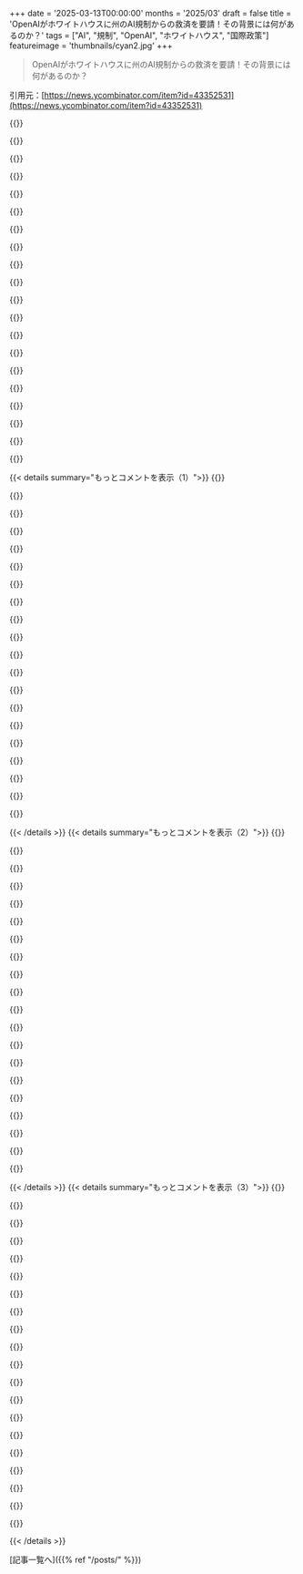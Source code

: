 +++
date = '2025-03-13T00:00:00'
months = '2025/03'
draft = false
title = 'OpenAIがホワイトハウスに州のAI規制からの救済を要請！その背景には何があるのか？'
tags = ["AI", "規制", "OpenAI", "ホワイトハウス", "国際政策"]
featureimage = 'thumbnails/cyan2.jpg'
+++

> OpenAIがホワイトハウスに州のAI規制からの救済を要請！その背景には何があるのか？

引用元：[https://news.ycombinator.com/item?id=43352531](https://news.ycombinator.com/item?id=43352531)

{{<matomeQuote body="OpenAIのグローバル affairs担当副社長クリス・レハーンがインタビューで言ってたけど、US AI Safety Instituteが連邦政府と民間セクターの接点になる可能性があるって。企業が自主的にこのグループとモデルをレビューすれば、政府が「州の規制からの事前免責」などの保障を提供できるって提案してるんだ。OpenAIが「AI安全」運動と関係が深いのを考えると、後で州レベルの規制にもロビー活動してたってことがわかっても驚かないかな。" userName="pr337h4m" createdAt="2025-03-13T16:41:40" color="">}}

{{<matomeQuote body="規制を求めてから免除を求めるとか、まさにその通りだね。これまでの経緯を振り返ると、こういうのが続いているってことだ。" userName="svilen_dobrev" createdAt="2025-03-13T17:46:41" color="">}}

{{<matomeQuote body="OpenAIは厳しいルールをロビー活動して、今は自分たちだけの免除を求めてるってことだ。完全に規制キャプチャにあたる。" userName="api" createdAt="2025-03-13T19:30:04" color="#ff33a1">}}

{{<matomeQuote body="規制キャプチャなら、最初に規制を推進した企業がそれに従わざるを得ないんだ。ClosedAIのこの行動はさらに悪くて、規制を押し進めた後に免除を求めるなんて。" userName="arkadiytehgraet" createdAt="2025-03-13T19:59:42" color="">}}

{{<matomeQuote body="規制キャプチャってのは、企業が自分たちのビジネス慣行に合った規制を求めて、競争相手には難しいものを作らせることだ。例えば、車メーカーが全ての他のメーカーに風洞を使った空力テストを義務づけた場合とか、もっと現実的には車両のための第三者販売者を必要とする規制とかね。" userName="cogman10" createdAt="2025-03-13T20:15:40" color="">}}

{{<matomeQuote body="”規制キャプチャ”の定義はこういうもんだと思ってたけど、要は規制側が業界のために働いている状態って理解してた。でも、実際には政策提案をする政治家が業界に金銭で操られてるんだよね。" userName="ghshephard" createdAt="2025-03-14T05:38:50" color="">}}

{{<matomeQuote body="教科書通りのファシズムだな。トランプには最優遇企業の地位を与えて、垂直業界の各社が優遇を競ったらいいんじゃないかな。”先生のペット”みたいな感じで、免除や契約、資源アクセスの優先権を得られるように。" userName="sitkack" createdAt="2025-03-13T19:58:22" color="">}}

{{<matomeQuote body="メロン・タスクが何してるか知ってる？内面的にも外面的にも子供っぽさを世に出してるだけじゃないの？" userName="jdiez17" createdAt="2025-03-14T06:07:45" color="">}}

{{<matomeQuote body="この腐敗や友人主義と言われるものが、ファシズムに特有のものなのか、北朝鮮やソ連ロシアのように oligarchical corruption に高い特性がある他の政体とどう違うのか教えて？君が間違ってるとは思わないけど、この腐敗がファシズムに特有のものである理由を学びたい。" userName="yadaeno" createdAt="2025-03-13T20:12:25" color="">}}

{{<matomeQuote body="基本的かもしれないけど、ウィキペディアの記事が良いスタートになると思う。>ファシズム経済の重要な側面は経済ディリジズムで、政府が好意的な企業を補助し、投資に強い指導的影響を及ぼすことが多い。一般的にファシズム経済は私有財産と私的イニシアティブに基づいてるけど、それは国家へのサービスに依存してる。" userName="tdeck" createdAt="2025-03-13T20:17:38" color="">}}

{{<matomeQuote body="あんまり良い定義じゃないな。Krugmanのノーベル受賞者や成功した経済にいるリーダーたちにも同じように’補助金や指示的影響’が関係してるし、うまくいってない経済でも同じことが言える。まぁ、この要素は部分的にしか相関してないってことだ。一般的な主張は事実に反する場合が多いよ。" userName="the_optimist" createdAt="2025-03-13T20:39:41" color="">}}

{{<matomeQuote body="すべてのヘビはうろこを持っているから、ヘビともうろこの相関は100％だね。でも、だからといって魚がヘビってわけじゃないし、うろこを持っている魚がヘビの特徴を無効にするわけでもない。ただし、これはヘビを定義する十分な属性ではないよ。" userName="munificent" createdAt="2025-03-13T22:01:56" color="">}}

{{<matomeQuote body="韓国の財閥みたいなもんだね。" userName="MaxPock" createdAt="2025-03-13T21:48:09" color="">}}

{{<matomeQuote body="進行中だね。MAGAパラレル経済ってやつ。Donald Trump, Jr.が責任者で、Vivek RamaswamyやPeter Thielも関与してる。MAGAに優しい企業を支援するためのAzoria ETFや1789 Capitalもある。でも、これはサイドショーかも。主要なイベントはアメリカのCEOたちがTrumpに媚びへつらってることだ。これはPutinが2020年にやったことと似てる。" userName="Animats" createdAt="2025-03-14T05:55:27" color="#785bff">}}

{{<matomeQuote body="＞  これはPutinが2020年にやったことと似てる。Putinはトップのオリガルヒたちを呼び出して、『政治に関わらなければ、資産は守られる』と言った。<br>Khorkovskyが2003年に逮捕されたのに矛盾があるよ。" userName="darkwater" createdAt="2025-03-14T09:03:03" color="">}}

{{<matomeQuote body="OpenAIの酷い行いに文句言う人たちが、実際には一番使ってるって話。" userName="hnlurker22" createdAt="2025-03-13T19:41:31" color="">}}

{{<matomeQuote body="どのLLM企業が一番’怪しくない’か教えてくれない？<br>使えるLLMが必要だけど、強力なローカルマシンもないし、他の企業の状況が分からないんだ。" userName="tdeck" createdAt="2025-03-13T20:20:11" color="">}}

{{<matomeQuote body="自分に合うものを使えばいいんじゃない？<br>たとえば、私はMetaやDeepseekがやってるオープンLLMの方が好きなんだけど、実際にはOpenAIを使ってるよ。自分のニーズに合うオープンモデルベースのサービスがあれば乗り換えるつもりだけど。" userName="PeterStuer" createdAt="2025-03-13T21:11:44" color="">}}

{{<matomeQuote body="Claudeの人たちは結構落ち着いてるよね。" userName="bakuninsbart" createdAt="2025-03-13T20:38:36" color="">}}

{{<matomeQuote body="同感。安全性にはちょっとこだわりすぎだけど、実際の問題にはあまりならないだろうから大丈夫だよ。" userName="disgruntledphd2" createdAt="2025-03-13T20:51:23" color="">}}

{{< details summary="もっとコメントを表示（1）">}}
{{<matomeQuote body="AIがエージェントとして扱われることが増えてきてるから、これから本当に問題になると思うよ。" userName="neuronexmachina" createdAt="2025-03-14T04:19:42" color="#45d325">}}

{{<matomeQuote body="政府の助けがなければ生き残れないだろうから、モートがないのはきついね。" userName="nand_gate" createdAt="2025-03-14T06:07:33" color="">}}

{{<matomeQuote body="LLMの利用はまだ伸びてるし、OpenAIは今はトップではないけど、今後も役立つサービスを提供してるから大丈夫だと思う。法規制に時間を取られると効率が落ちて、電力消費が増加し、データセンターの冷却に水が必要になるし、温室効果ガスの排出も増える。需要をコントロールすることで止めることができるけど、技術の進歩は地球温暖化や飢餓、病気への解決策も生むかもしれない。最後は運を天に任せるしかないと思う。" userName="claude_thinking" createdAt="2025-03-14T12:07:13" color="#ff5c5c">}}

{{<matomeQuote body="もし収益が出ていないなら、競争相手が利益を上げていたり、長く赤字でも運営できるなら、すぐに厳しくなるかもね。多くの消費者にとって、LLMは製品じゃなくてGoogleやBing、X、Meta等の機能になるだろう。" userName="breckenedge" createdAt="2025-03-14T13:55:58" color="">}}

{{<matomeQuote body="何年も前から、HNでUberは利益を上げないビジネスになると言われてたけど、2023年まで黒字じゃなかったのに16年も続いてるよね。" userName="dmix" createdAt="2025-03-14T14:07:30" color="">}}

{{<matomeQuote body="規制の捕捉は、合成独占競争企業の一般的な戦略だし、自分のプライドに酔っている人たちにはうまくいくかもね。Deepseekが示したように、規制では市場のリードを維持できないことは証明されてるよ。" userName="Joel_Mckay" createdAt="2025-03-13T19:14:50" color="">}}

{{<matomeQuote body="なんで無理なんだ？著作権の関係で何百万ドルの罰金を受けたら、米国の企業はそんなものを運用しないだろう。個人市場は企業市場よりずっと小さくなりそうだよ。" userName="onlyrealcuzzo" createdAt="2025-03-13T21:43:09" color="">}}

{{<matomeQuote body="人工トークンのコモディティは、$40,000のハードウェアで機能的に複製できるようになった（NVIDIAよりずっと安い）。著作権のライセンスは企業が商業的に慣れてるからたいした問題でないし、ある政府機関は著作権法から豁免されていることに注意。人々はおそらくおかしな政策のある国ではホスティングしないだろう。" userName="Joel_Mckay" createdAt="2025-03-13T22:16:57" color="">}}

{{<matomeQuote body="規制が自分たちには有利で、他者には厳しいってことだな。" userName="echelon" createdAt="2025-03-13T17:36:36" color="">}}

{{<matomeQuote body="’モート’という言葉は、新たな権力乱用を助長する言葉だと思う。反競争行為を防御のように見せかけてるのが問題で、実際は自由市場への攻撃に過ぎないんだ。" userName="hayst4ck" createdAt="2025-03-13T19:48:32" color="#785bff">}}

{{<matomeQuote body="‘モート’はしっかりしたビジネス用語だ。コカ・コーラの秘伝のレシピやAppleのネットワーク効果など、真の競争優位を表す。ただし、規制によるモートは自由市場への攻撃。" userName="pclmulqdq" createdAt="2025-03-13T20:49:44" color="#ff33a1">}}

{{<matomeQuote body="＞’モート’が反競争行為として捉えられるのはおかしい。多くの業界の人には、単に企業が苦労して築いた競争優位だと思われてる。規制の収奪はモートではない、ただの腐敗行為だ。" userName="mullingitover" createdAt="2025-03-13T21:58:26" color="">}}

{{<matomeQuote body="DeepSeekは相当な影響を与えたみたいだね。今は規制を利用しようとしてるってのが残念。オープンソースAIが勝つよ。" userName="fsndz" createdAt="2025-03-13T20:55:24" color="#38d3d3">}}

{{<matomeQuote body="今はみんな慌ててる。西洋の技術は文化的に均一すぎる。最近発表されたDeepSeekの論文は、AIにとっての大ニュース。でもこれを理解するには専門知識が必要。面接プロセスが高品質な検証データ生成に使われてる気がする。" userName="noosphr" createdAt="2025-03-13T21:18:43" color="#38d3d3">}}

{{<matomeQuote body="100%同意！西洋の技術は競争が必要だ。自分たちが唯一の中心地になったから、内輪で考えすぎちゃうんだよ。自由市場について語る一方で、政府に助けを求めるのが面白い。" userName="mattgreenrocks" createdAt="2025-03-13T21:44:17" color="#38d3d3">}}

{{<matomeQuote body="競争は、競い合う存在の多様性があってこそ機能する。今のアメリカのAI labは、どれも似たような結果になると思う。DeepSeekが成功したのは多様なスキルを持ったチームのおかげだよ。" userName="noosphr" createdAt="2025-03-13T22:34:35" color="#45d325">}}

{{<matomeQuote body="Chris Lehaneが関わってるってだけで、この件がどれだけ本音から遠いかが分かる。" userName="CPLX" createdAt="2025-03-13T18:57:44" color="">}}

{{<matomeQuote body="Deepseekの登場で、Metaがオープンソース化した良いLLMがあった頃の「安全性」という話が、今は「国家安全保障」なんて言い出してるのがウザい。OpenAIとAnthropicがオープンソースを攻撃して、自分たちの評価を正当化しようとしてるのが見え透いてる。" userName="WiSaGaN" createdAt="2025-03-14T01:25:28" color="">}}

{{<matomeQuote body="Deepseekが出てきた途端、突然「国家安全保障」だなんて便利すぎるよね。" userName="eleveriven" createdAt="2025-03-14T08:50:48" color="">}}

{{<matomeQuote body="「利用可能な重み」をすべて保存するために、予備のテラバイトがないから、誰かが保存してくれるといいな。もう340GBの言語モデルの重みを持ってる。" userName="genewitch" createdAt="2025-03-14T11:12:21" color="">}}


{{< /details >}}
{{< details summary="もっとコメントを表示（2）">}}
{{<matomeQuote body="＞rent seekers<br>ついに彼らをそのまま表現した人が出た、れんとふぁ*せーかー！" userName="mr90210" createdAt="2025-03-14T13:56:27" color="#ff5733">}}

{{<matomeQuote body="ChatGPTに「れんとふぁ*せーかーって何？」って聞いたら、何も貢献せずにお金を稼ぐ人って言ってた。OpenAIには当てはまらないと思うよ。ChatGPTを見落としてるんじゃないかな。" userName="KKKKkkkk1" createdAt="2025-03-14T15:46:37" color="">}}

{{<matomeQuote body="今の大手テック企業は「面白いストーリー」になれるチャンスがどんどん狭まってる。Facebookは面白かったし、Googleもアイデアの宝庫だった。でもOpenAIは、GPT-3.5登場まで目立たなかったのに、その後は規制やら政府との問題が増えて、楽しいことがすぐになくなっちゃった。" userName="code_runner" createdAt="2025-03-14T14:10:55" color="">}}

{{<matomeQuote body="大きくなると、関わる人が多くなるから、すぐに影響が出る。だからこそ規制が必要だと思うし、理にかなってるよ。OpenAIは現在週に4億人のユーザーがいる。400万人のサンドイッチを提供するには、どれだけの規制が必要かわかる？" userName="interactivecode" createdAt="2025-03-14T14:50:18" color="">}}

{{<matomeQuote body="そうそう、400万人にサンドイッチを提供するのをリスクも考えずにやろうなんて無茶だ。成長する上で、ただの革新だけじゃなく、世界にはもっと考えるべきことがあるって気づくことも大事。" userName="madsbuch" createdAt="2025-03-14T15:19:13" color="#ff5733">}}

{{<matomeQuote body="大人になるってのは、自分の責任を受け入れて、政府にすべてを守ってもらおうとしないことだよね。400百万個のスケボーを売ってるなら、スケボーのデザイン変更に審査機関が必要か？家で作るサンドイッチも特に規制なしで充分だろう。" userName="enriquec" createdAt="2025-03-14T15:20:51" color="">}}

{{<matomeQuote body="＞“大人になるってのは、自分の責任を受け入れて、政府にすべてを守ってもらおうとしないことだよね。400百万個のスケボーを売ってるなら、スケボーのデザイン変更に審査機関が必要か？”<br>もちろん、特に子供向けのスケボーを売るなら必要だよね。＞“家で作るサンドイッチも特に規制なしで充分だろう。”<br>自分用のサンドイッチなら不衛生なことをしないように自分自身が気を付けるけど、レストランの場合は利益を最大化しようとするから、食の安全には影響するよ。" userName="_Algernon_" createdAt="2025-03-14T15:40:55" color="#45d325">}}

{{<matomeQuote body="この議論が嫌なのは、FDAは文明よりも古くないってこと。実際、最近できたものだし。人間の歴史のほとんどでは、あなたが言うような世界で生きて、サルモネラで亡くなる人もいた。人々はそんな世界がもうないほうがいいと決めたんだ。" userName="jppittma" createdAt="2025-03-14T15:51:17" color="">}}

{{<matomeQuote body="前の世界は、大規模な工場のない世界だったから、リスクの集中があまりなかった。だからFDAの存在が必要だと思うよ。結局、リスクの問題だよね。FDAが文明が一定の水準を超えて成長するのを可能にしてる。" userName="madsbuch" createdAt="2025-03-14T18:02:25" color="#ff33a1">}}

{{<matomeQuote body="清潔さや食品安全の基準をレストランで確保するのって、無意味に思うよね。消費者が食べるものでしょ、食べちゃったら自己責任だし。" userName="danlivingston" createdAt="2025-03-14T15:27:01" color="">}}

{{<matomeQuote body="規制がなくても、客を毒殺するレストランは評判が悪くなって潰れるだろう。だから市場はコスト削減を促すけど、限度があるよね。" userName="cylemons" createdAt="2025-03-15T08:54:36" color="">}}

{{<matomeQuote body="＞“家で作るサンドイッチも特に規制なしで充分だろう。”<br>そのサンドイッチのほとんどは規制されてるよ。買ったパンは規制されてるし、具材も規制されてる。FDAがなければ、企業は利益を優先して食品の安全性を無視するかも。" userName="andruby" createdAt="2025-03-14T19:11:33" color="#785bff">}}

{{<matomeQuote body="＞“大人になるってのは、自分の責任を受け入れて”<br>サンドイッチがサルモネラに感染してるかどうか、どうやって食べる前に知っていればよかったんだろう？" userName="baby_souffle" createdAt="2025-03-14T15:38:15" color="">}}

{{<matomeQuote body="FDAのプライベートな代替ができて、食品が安全って認証する世界が見えるよ。でも、FDA以前の世界にはそんなのなくて、FDAがしっかり機能してるから、試してみたくはない。ソフトウェアにも似たようなことがあって、壊れてないなら直さないほうがいいよね。" userName="jppittma" createdAt="2025-03-14T16:00:28" color="#ff33a1">}}

{{<matomeQuote body="ほんとそれ、こういう組織のビジネスモデルって何だろう？誰が資金提供するのかも気になる。政府が支援するならFDAと変わらなくなる気がするし、食品会社が競合を抑えるために資金提供するかも。消費者がサービスにお金を払う形にする方法もあるかもしれないけど、利点をうまく伝えて利益が出せるかはわからない。" userName="cylemons" createdAt="2025-03-15T09:47:57" color="">}}

{{<matomeQuote body="大人になるってことは、自分が安定した社会の恵まれた一員だと気づくことだよね。だからこそ、社会の他の人たちにも目を向ける価値があると思うよ。" userName="rsoto2" createdAt="2025-03-14T15:57:28" color="">}}

{{<matomeQuote body="＞パーソナル・レスポンシビリティ<br>責任の意識は、多くの人が関わるにつれて薄れていくんだよ。みんなが集まると、自分の行動を合理化するのが簡単になる。小さな影響でも自分のせいじゃないって思い込むことがよくあるだけど、結局社会全体に影響が出ることもあるんだ。スケートボードを販売しても、グローバルに影響する場合はちゃんとした規制が必要だよ。" userName="CaptArmchair" createdAt="2025-03-14T15:56:29" color="">}}

{{<matomeQuote body="未規制のサンドイッチを家で作る人たちはちゃんとやってるだろうね。個人の責任の本当の意味に近づきかけてるね。" userName="snozolli" createdAt="2025-03-14T15:48:13" color="">}}

{{<matomeQuote body="市場は、規制のないスケートボードを試した子供たちのけがや死を守ってくれない。基本的な安全性があれば、親が子供の健康リスクを考えずにスケートボードを買えるかもしれないし。" userName="meigwilym" createdAt="2025-03-14T15:30:32" color="">}}

{{<matomeQuote body="これは素敵なファンタジーだけど、実際は利益のためならなんでもする狂ったC-suiteがいるからね。汚染された水を飲まないよう個人の責任を求めることもできるけど、企業が川や湖を汚すのをやめるように監視するほうがいいと思う。" userName="sensanaty" createdAt="2025-03-15T03:10:08" color="">}}


{{< /details >}}
{{< details summary="もっとコメントを表示（3）">}}
{{<matomeQuote body="＞規制機関が必要か？<br>必要だよ。会社が利益のために消費者の安全を犠牲にするのは歴史が証明してるから。" userName="insane_dreamer" createdAt="2025-03-17T00:54:14" color="#ff5c5c">}}

{{<matomeQuote body="ある概念を知っておいてほしい：システミックリスク。個人のサンドイッチは誰も気にしないけど、社会に一つのリスクを持ち込むと管理が必要なんだ。それをすれば、ほかの人は影響を受けてしまう。アメリカ全体がその影響を受けているんだから。" userName="madsbuch" createdAt="2025-03-14T15:26:47" color="">}}

{{<matomeQuote body="リベラルな考え方の人たちって、現実との対比を全く考えないのが面白いよね。FutureMotionもスケボーのデザインで人を死なせたり怪我させたりして、規制が必要だったんだよ。だから、質問への答えは’はい、それは必要で実際に起きた’ってこと。" userName="bugglebeetle" createdAt="2025-03-14T16:52:39" color="">}}

{{<matomeQuote body="DeepSeekがOpenAIに大打撃を与えたのが面白い。数週間前、Elon MuskがOpenAIを買おうとした時にSam Altmanは’彼がもっと良い製品を作って競争してくれればいいのに’って言ったんだ。" userName="fsndz" createdAt="2025-03-14T16:14:59" color="#785bff">}}

{{<matomeQuote body="提案の中でOpenAIはアメリカが’学ぶ自由を促進する著作権戦略’を必要だと言ったけど、OpenAIモデルからも学ぶという自由が必要かもね。アメリカのラボはこの点で制限されてるけど、中国のラボはそうじゃないから。" userName="dchichkov" createdAt="2025-03-13T16:40:26" color="">}}

{{<matomeQuote body="彼らは産業全体からトリリオンドルを取り込み、何兆ドルもする製品を作り出したのに、盗んだだけのように感じる。IPが経済の基盤で、これらのモデルは所有権を歪めるよね。技術が経済成長の道と見なされてるから、法的には許されるけど、これから同じように学ぶことは難しいだろうね。" userName="taurath" createdAt="2025-03-13T16:59:55" color="#45d325">}}

{{<matomeQuote body="’IP’はうちの文化では非常に新しい概念で、他の文化には全くない。書籍の逐語的再印刷を防ぐために発明されたけど、出版業界はその前にも何百年も存在してた。著作権を自然の法則のように語るのは愚かだ。" userName="woah" createdAt="2025-03-13T21:03:05" color="">}}

{{<matomeQuote body="AI会社がやってること（海賊版音楽をダウンロードしてモデルをトレーニングする）は全く不公平だよ。良い曲を録音するにはたくさんのお金と才能、努力が必要なのに、AI会社はそれを無料でゲットして’公正使用’って呼んでる。彼らが本当に賢いなら、自分たちで音楽を作ればいいのに。" userName="codedokode" createdAt="2025-03-14T00:43:18" color="#ff5c5c">}}

{{<matomeQuote body="著作権カルテルとAI会社の間での戦いに向けて準備中だね。著作権カルテル（RIAAやMPAA）は若いアーティストをほとんどお金払わずに儲けて、AIの権力者たちは無料で作品を取り、ケニアの人たちを安い賃金で使ってる。" userName="EGreg" createdAt="2025-03-13T17:11:04" color="">}}

{{<matomeQuote body="copyrightカルテルを応援してる自分が信じられない。でも、常識がある社会なら、どちらかを選ぶ必要がないはずだと思う。公正な著作権改革が両者の乱用を抑える道を進むはずだから。今は単に、著作権者がOpenAIに痛い教訓を与えてくれることを願ってる。" userName="Bjorkbat" createdAt="2025-03-13T17:51:43" color="">}}

{{<matomeQuote body="Copyrightのカルトたちに応援してる自分が信じられない。あの巨大企業はInternet Archiveが78rpmレコードを集めるのに訴訟を起こしてる。彼らはアートが孤児になって死ぬのを見たいのかよ。" userName="visarga" createdAt="2025-03-13T18:40:57" color="">}}

{{<matomeQuote body="中国のAIは法的に社会主義の価値観を実装しなきゃいけないけど、中国の法律はアメリカよりも流動的で曖昧だと思う。" userName="seanmcdirmid" createdAt="2025-03-13T17:59:46" color="">}}

{{<matomeQuote body="＞中国のAIは法的に社会主義の価値観を実装しなきゃいけない<br>それは信じてるけど、どういう実装なのかソースを読みたいな。モデルは天安門事件のような話はできないけど、法律での’社会主義の価値観’の実装って何なの？" userName="sva_" createdAt="2025-03-13T22:00:31" color="">}}

{{<matomeQuote body="この”学ぶ自由”はモデルには適用されるけど、本当の人には適用されないってのが面白い。" userName="sega_sai" createdAt="2025-03-13T16:51:46" color="">}}

{{<matomeQuote body="実際に人にも適用されてるでしょ？本を読んでも、著作権者の許可なくその本を印刷・販売することはできないけど、その本から学んだことは使えるしモデルも同じ。" userName="TheSoftwareGuy" createdAt="2025-03-13T16:54:04" color="">}}

{{<matomeQuote body="本をダウンロードしてお金を払わずにコピーして、風呂やジム、オフィス、寝室に置いておいて、自由な時間に勉強するのはどうなの？映画や音楽も？" userName="triceratops" createdAt="2025-03-13T16:58:11" color="">}}

{{<matomeQuote body="確かに、自分が所有してる著作権作品の個人コピーは作っていいんだよ。法律的には、自分用ならコピーして家に置くのも問題ない。CDの場合、合法に所有してるCDのコピーも家や車に置ける。" userName="nightpool" createdAt="2025-03-13T17:15:08" color="">}}

{{<matomeQuote body="＞所有している著作権作品の個人コピーは作っていい！<br>それがポイントじゃない。本を持っていないときはどうするの？Z-LibraryやSci-Hubから学ぶために本をダウンロードするのは許されるの？" userName="croes" createdAt="2025-03-13T17:28:30" color="">}}

{{<matomeQuote body="知ってる限り、誰も特に本をダウンロードしたことで訴えられたり、起訴されたことはない。大量に他人と共有しなければ、実際には問題にはならないよ。読書と学びを楽しんで。" userName="falcor84" createdAt="2025-03-13T17:38:15" color="">}}

{{<matomeQuote body="Aaron Swartzは、Redditの共同創設者でRSSとMarkdownの発明者。JSTORから記事をダウンロードして学ぼうとしたことで過剰な検察に追い詰められ、100万ドル以上の罰金を課せられ、35年の懲役に直面した。彼とSam Altmanは同じYCクラス出身。OpenAIも大規模に同じことをやってて、実際に著作権のある素材を再現・配布している。彼らがクリエイターの権利を侵害していないと主張するのは恥ずかしい。" userName="jlev" createdAt="2025-03-13T17:59:32" color="">}}


{{< /details >}}


[記事一覧へ]({{% ref "/posts/" %}})
